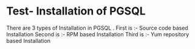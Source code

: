 # Test- Installation of PGSQL 


There are 3 types of Installation in PGSQL . 
 First is :- Source code based Installation 
 Second is :- RPM based Installation 
 Third is :- Yum repository based Installation 
